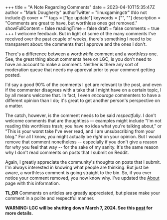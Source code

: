 +++
title = "A Note Regarding Comments"
date = 2023-04-10T15:35:47Z
author = "Mark Dougherty"
authorTwitter = "linuxgamingctr" #do not include @
cover = ""
tags = ["lgc update"]
keywords = ["", ""]
description = "Comments are great to have, but worthless ones get removed."
showFullContent = false
readingTime = false
draft = false
comments = true
+++
I welcome feedback. But in light of some of the many comments I've received over the past couple of weeks, there's something I need to be transparent about: the comments that I approve and the ones I don't.

There's a difference between a worth*while* comment and a worth*less* one. See, the great thing about comments here on LGC, is you don't need to have an account to make a comment. Neither is there any sort of moderation queue that needs my approval prior to your comment getting posted.

I'd say a good 90% of the comments I get are relevant to the post, and even if the commenter disagrees with a take that I might have on a certain topic, I by all means welcome that. In fact, I even *encourage* commenters to have a different opinion than I do; it's great to get another person's perspective on a matter.

The catch, however, is the comment needs to be said *respectfully*. I don't welcome comments that are thoughtless -- examples might include "I'm not reading this worthless trash; you have no idea what you're talking about," or "This is your worst take I've ever read, and I am unsubscribing from your blog." For all I know, you might actually be *right* on your opinion. But I would remove that comment nonetheless -- especially if you don't give a reason for *why* you feel that way -- for the sake of my sanity. It's the same reason why I don't read comments on posts that I submit on Reddit.

Again, I greatly appreciate the community's thoughts on posts that I submit. I'm always interested in knowing what people are thinking. But just be aware, a worthless comment is going straight to the bin. So, if you ever notice your comment removed, you now know why. I've updated the [About](https://linuxgamingcentral.com/about/) page with this information.

**TL;DR** Comments on articles are greatly appreciated, but please make your comment in a polite and respectful manner.

**WARNING: LGC will be shutting down March 7, 2024. See this [post](https://linuxgamingcentral.com/posts/the-end-of-lgc/) for more details.**
